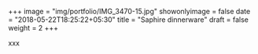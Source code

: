+++
image = "img/portfolio/IMG_3470-15.jpg"
showonlyimage = false
date = "2018-05-22T18:25:22+05:30"
title = "Saphire dinnerware"
draft = false
weight = 2
+++
<!--more-->

xxx